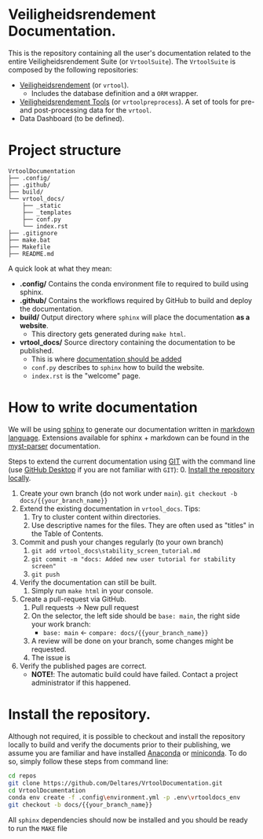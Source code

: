 # Veiligheidsrendement Documentation.

This is the repository containing all the user's  documentation related to the entire Veiligheidsrendement Suite (or `VrtoolSuite`). The `VrtoolSuite` is composed by the following repositories:

- [Veiligheidsrendement](https://github.com/Deltares/Veiligheidsrendement/) (or  `vrtool`).
    - Includes the database definition and a `ORM` wrapper.
- [Veiligheidsrendement Tools](https://github.com/Deltares/VrToolPreprocess) (or `vrtoolpreprocess`). A set of tools for pre- and post-processing data for the `vrtool`.
- Data Dashboard (to be defined).

# Project structure
```
VrtoolDocumentation
├── .config/
├── .github/
├── build/
└── vrtool_docs/
    ├── _static
    ├── _templates
    ├── conf.py
    └── index.rst
├── .gitignore
├── make.bat
├── Makefile
├── README.md
```

A quick look at what they mean:
* __.config/__ Contains the conda environment file to required to build using sphinx.
* __.github/__ Contains the workflows required by GitHub to build and deploy the documentation.
* __build/__ Output directory where `sphinx` will place the documentation __as a website__.
    * This directory gets generated during `make html`.
* __vrtool_docs/__ Source directory containing the documentation to be published.
    * This is where [documentation should be added](#how-to-write-documentation)
    * `conf.py` describes to `sphinx` how to build the website.
    * `index.rst` is the "welcome" page. 

# How to write documentation

We will be using [sphinx](https://www.sphinx-doc.org/en/master/) to generate our documentation written in [markdown language](https://markdown-it.github.io/). Extensions available for sphinx + markdown can be found in the [myst-parser](https://myst-parser.readthedocs.io/en/latest/syntax/optional.html) documentation.

Steps to extend the current documentation using [GIT](https://git-scm.com/) with the command line (use [GitHub Desktop](https://desktop.github.com/) if you are not familiar with `GIT`):
0. [Install the repository locally](#install-the-repository).
1. Create your own branch (do not work under `main`).
    `git checkout -b docs/{{your_branch_name}}`
2. Extend the existing documentation in `vrtool_docs`. Tips:
    1. Try to cluster content within directories.
    2. Use descriptive names for the files. They are often used as "titles" in the Table of Contents.
3. Commit and push your changes regularly (to your own branch)
    1. `git add vrtool_docs\stability_screen_tutorial.md`
    2. `git commit -m "docs: Added new user tutorial for stability screen"`
    3. `git push`
4. Verify the documentation can still be built.
    1. Simply run `make html` in your console.
5. Create a pull-request via GitHub.
    1. Pull requests -> New pull request
    2. On the selector, the left side should be `base: main`, the right side your work branch:
        * `base: main` <- `compare: docs/{{your_branch_name}}`
    3. A review will be done on your branch, some changes might be requested.
    4. The issue is
6. Verify the published pages are correct.
    * __NOTE!__: The automatic build could have failed. Contact a project administrator if this happened.

# Install the repository.
Although not required, it is possible to checkout and install the repository locally to build and verify the documents prior to their publishing, we assume you are familiar and have installed [Anaconda](https://www.anaconda.com/download) or [miniconda](https://docs.conda.io/en/latest/miniconda.html). To do so, simply follow these steps from command line:

```bash
cd repos
git clone https://github.com/Deltares/VrtoolDocumentation.git
cd VrtoolDocumentation
conda env create -f .config\environment.yml -p .env\vrtooldocs_env
git checkout -b docs/{{your_branch_name}}
```

All `sphinx` dependencies should now be installed and you should be ready to run the `MAKE` file